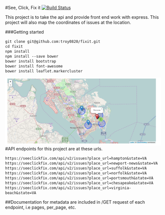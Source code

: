 #See, Click, Fix it [![Build Status](https://travis-ci.org/troy0820/fixit.svg)](https://travis-ci.org/troy0820/fixit)

This project is to take the api and provide front end work with express.
This project will also map the coordinates of issues at the location.

###Getting started
```
git clone git@github.com:troy0820/fixit.git
cd fixit
npm install
npm install --save bower
bower install bootstrap
bower install font-awesome
bower install leaflet.markercluster
```
![Map picture](/public/images/map.png)
#API endpoints for this project are at these urls.
```
https://seeclickfix.com/api/v2/issues?place_url=hampton&state=VA
https://seeclickfix.com/api/v2/issues?place_url=newport-news&state=VA
https://seeclickfix.com/api/v2/issues?place_url=suffolk&state=VA
https://seeclickfix.com/api/v2/issues?place_url=norfolk&state=VA
https://seeclickfix.com/api/v2/issues?place_url=portsmouth&state=VA
https://seeclickfix.com/api/v2/issues?place_url=chesapeake&state=VA
https://seeclickfix.com/api/v2/issues?place_url=virginia-beach&state=VA
```
##Documentation for metadata are included in /GET request of each endpoint, i.e pages, per_page, etc.
 
